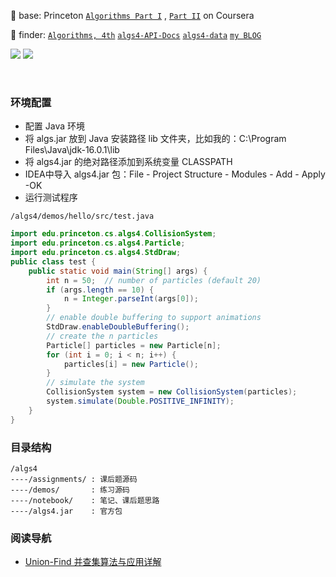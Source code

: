 :tada: base:   Princeton [`Algorithms Part I`](https://www.coursera.org/learn/algorithms-part1/home/welcome) , [`Part II`](https://www.coursera.org/learn/algorithms-part2/home/welcome) on Coursera

:rocket: finder:   [`Algorithms, 4th`](https://algs4.cs.princeton.edu/home/)   [`algs4-API-Docs`](https://algs4.cs.princeton.edu/code/javadoc/)   [`algs4-data`](https://algs4.cs.princeton.edu/code/algs4-data.zip)   [`my BLOG`](https://wonghaotian.com/)

![](https://img.shields.io/badge/license-CC%20BY--SA%204.0-blue)   ![](https://img.shields.io/github/stars/tiiaan/alzheimer?style=social)

&nbsp;
&nbsp;

### 环境配置

- 配置 Java 环境
- 将 algs.jar 放到 Java 安装路径 lib 文件夹，比如我的：C:\Program Files\Java\jdk-16.0.1\lib
- 将 algs4.jar 的绝对路径添加到系统变量 CLASSPATH
- IDEA中导入 algs4.jar 包：File - Project Structure - Modules - Add - Apply -OK
- 运行测试程序

`/algs4/demos/hello/src/test.java`
```java
import edu.princeton.cs.algs4.CollisionSystem;
import edu.princeton.cs.algs4.Particle;
import edu.princeton.cs.algs4.StdDraw;
public class test {
    public static void main(String[] args) {
        int n = 50;  // number of particles (default 20)
        if (args.length == 10) {
            n = Integer.parseInt(args[0]);
        }
        // enable double buffering to support animations
        StdDraw.enableDoubleBuffering();
        // create the n particles
        Particle[] particles = new Particle[n];
        for (int i = 0; i < n; i++) {
            particles[i] = new Particle();
        }
        // simulate the system
        CollisionSystem system = new CollisionSystem(particles);
        system.simulate(Double.POSITIVE_INFINITY);
    }
}
```

### 目录结构

```shell
/algs4
----/assignments/ : 课后题源码
----/demos/       : 练习源码
----/notebook/    : 笔记、课后题思路
----/algs4.jar    : 官方包
```

### 阅读导航

- [Union-Find 并查集算法与应用详解]()
